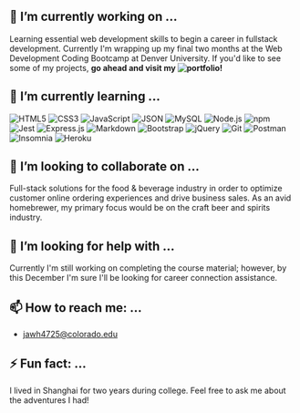 ## 🔭 I’m currently working on ...
Learning essential web development skills to begin a career in fullstack development. Currently I'm wrapping up my final two months at the Web Development Coding Bootcamp at Denver University. If you'd like to see some of my projects, **go ahead and visit my ![portfolio](https://jacksonwhite4725.github.io/portfolio-jackson-white/)!**

## 🌱 I’m currently learning ...
![HTML5](https://img.shields.io/badge/HTML5-E34F26?style=for-the-badge&logo=html5&logoColor=white)
![CSS3](https://img.shields.io/badge/CSS3-1572B6?style=for-the-badge&logo=css3&logoColor=white) 
![JavaScript](https://img.shields.io/badge/JavaScript-323330?style=for-the-badge&logo=javascript&logoColor=F7DF1E)
![JSON](https://img.shields.io/badge/json-5E5C5C?style=for-the-badge&logo=json&logoColor=white)
![MySQL](https://img.shields.io/badge/MySQL-00000F?style=for-the-badge&logo=mysql&logoColor=white)
![Node.js](https://img.shields.io/badge/Node.js-339933?style=for-the-badge&logo=nodedotjs&logoColor=white)
![npm](https://img.shields.io/badge/npm-CB3837?style=for-the-badge&logo=npm&logoColor=white)
![Jest](https://img.shields.io/badge/Jest-C21325?style=for-the-badge&logo=jest&logoColor=white)
![Express.js](https://img.shields.io/badge/Express.js-000000?style=for-the-badge&logo=express&logoColor=white)
![Markdown](https://img.shields.io/badge/Markdown-000000?style=for-the-badge&logo=markdown&logoColor=white)
![Bootstrap](https://img.shields.io/badge/Bootstrap-563D7C?style=for-the-badge&logo=bootstrap&logoColor=white)
![jQuery](https://img.shields.io/badge/jQuery-0769AD?style=for-the-badge&logo=jquery&logoColor=white) 
![Git](https://img.shields.io/badge/Git-F05032?style=for-the-badge&logo=git&logoColor=white)
![Postman](https://img.shields.io/badge/Postman-FF6C37?style=for-the-badge&logo=Postman&logoColor=white)
![Insomnia](https://img.shields.io/badge/Insomnia-5849be?style=for-the-badge&logo=Insomnia&logoColor=white)
![Heroku](https://img.shields.io/badge/Heroku-430098?style=for-the-badge&logo=heroku&logoColor=white)

## 👯 I’m looking to collaborate on ...
Full-stack solutions for the food & beverage industry in order to optimize customer online ordering experiences and drive business sales. As an avid homebrewer, my primary focus would be on the craft beer and spirits industry.

## 🤔 I’m looking for help with ...
Currently I'm still working on completing the course material; however, by this December I'm sure I'll be looking for career connection assistance.

## 📫 How to reach me: ...
- jawh4725@colorado.edu

## ⚡ Fun fact: ...
I lived in Shanghai for two years during college. Feel free to ask me about the adventures I had!
